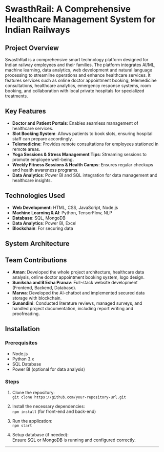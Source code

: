
# SwasthRail: A Comprehensive Healthcare Management System for Indian Railways 

## Project Overview

SwasthRail is a comprehensive smart technology platform designed for Indian railway employees and their families. The platform integrates AI/ML, machine learning, data analytics, web development and natural language processing to streamline operations and enhance healthcare services. It features services such as online doctor appointment booking, telemedicine consultations, healthcare analytics, emergency response systems, room booking, and collaboration with local private hospitals for specialized treatments.

## Key Features

- **Doctor and Patient Portals**: Enables seamless management of healthcare services.
- **Slot Booking System**: Allows patients to book slots, ensuring hospital staff can prepare accordingly.
- **Telemedicine**: Provides remote consultations for employees stationed in remote areas.
- **Yoga Sessions & Stress Management Tips**: Streaming sessions to promote employee well-being.
- **Weekly Fitness Sessions & Health Camps**: Ensures regular checkups and health awareness programs.
- **Data Analytics**: Power BI and SQL integration for data management and healthcare insights.

## Technologies Used

- **Web Development**: HTML, CSS, JavaScript, Node.js
- **Machine Learning & AI**: Python, TensorFlow, NLP
- **Database**: SQL, MongoDB
- **Data Analytics**: Power BI, Excel
- **Blockchain**: For securing data

## System Architecture


## Team Contributions

- **Aman**: Developed the whole project architecture, healthcare data analysis, online doctor appointment booking system, logo design.
- **Suniksha and B Esha Pranav**: Full-stack website development (Frontend, Backend, Database).
- **Marwa**: Developed the AI-chatbot and implemented secured data storage with blockchain.
- **Sunandini**: Conducted literature reviews, managed surveys, and handled project documentation, including report writing and proofreading.

## Installation

### Prerequisites
- Node.js
- Python 3.x
- SQL Database
- Power BI (optional for data analysis)

### Steps
1. Clone the repository:  
   `git clone https://github.com/your-repository-url.git`
   
2. Install the necessary dependencies:  
   `npm install` (for front-end and back-end)

3. Run the application:  
   `npm start`

4. Setup database (if needed):  
   Ensure SQL or MongoDB is running and configured correctly.

---
